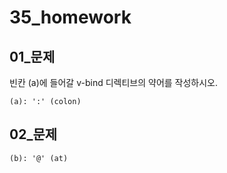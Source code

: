 # 35_homework

## 01_문제 

빈칸 (a)에 들어갈 v-bind 디렉티브의 약어를 작성하시오.

```
(a): ':' (colon)
```

## 02_문제 

``` 
(b): '@' (at)
```

